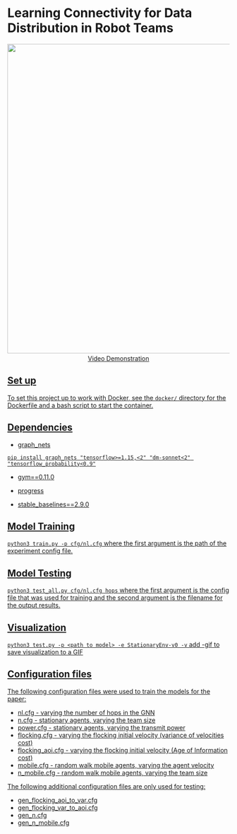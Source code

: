 # Learning Connectivity for Data Distribution in Robot Teams
<p align="center">
  <a href="https://www.youtube.com/watch?v=UNBvsPZIudU">
<img src="https://github.com/landonbutler/Learning-Connectivity/blob/main/visuals/MST-Visual.gif" width="700">
    <a\>
      <br>
    <a href="https://www.youtube.com/watch?v=UNBvsPZIudU" target="_blank">Video Demonstration<a\>  
</p>
  
## Set up

To set this project up to work with Docker, see the `docker/` directory for the Dockerfile and a bash script to start the container.

## Dependencies
* graph_nets
```shell
pip install graph_nets "tensorflow>=1.15,<2" "dm-sonnet<2" "tensorflow_probability<0.9"
```
* gym==0.11.0

* progress

* stable_baselines==2.9.0

## Model Training

```python3 train.py -p cfg/nl.cfg```
where the first argument is the path of the experiment config file.

## Model Testing

```python3 test_all.py cfg/nl.cfg hops```
where the first argument is the config file that was used for training and the second argument is the filename for the output results.

## Visualization

```python3 test.py -p <path to model> -e StationaryEnv-v0 -v```
add -gif to save visualization to a GIF

## Configuration files
The following configuration files were used to train the models for the paper:
* nl.cfg - varying the number of hops in the GNN
* n.cfg - stationary agents, varying the team size
* power.cfg - stationary agents, varying the transmit power
* flocking.cfg - varying the flocking initial velocity (variance of velocities cost) 
* flocking_aoi.cfg - varying the flocking initial velocity (Age of Information cost)
* mobile.cfg - random walk mobile agents, varying the agent velocity
* n_mobile.cfg - random walk mobile agents, varying the team size

The following additional configuration files are only used for testing:
* gen_flocking_aoi_to_var.cfg
* gen_flocking_var_to_aoi.cfg
* gen_n.cfg
* gen_n_mobile.cfg
